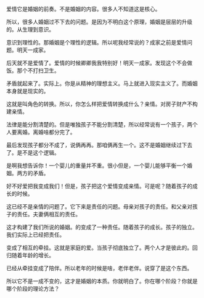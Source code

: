爱情它是婚姻的前奏。不是婚姻的内容。很多人不知道这是核心。

所以，很多人婚姻过不下去的问题。是因为不明白这个原理，婚姻是层层的升级的。从生理到意识。

意识到理性的。那婚姻是个理性的逻辑。所以呢我经常说的？成家之前是爱情问题。明天一成家。

后天就不是爱情了。爱情的时候卿卿我我特别好！明天一成家。发现这个不会做饭。那个不打扫卫生。

矛盾就起来了。实际上。你是从精神的理想主义。马上就进入现实主义了。而婚姻本身就是现实的。

这就是叫角色的转换。所以，你怎么样把爱情转换成什么？亲情。对房子财产不构建亲情。

法律是能分割清楚的。但是唯独孩子不能分割清楚，所以经常说有一个孩子，两个人要离婚。离婚啥都分完了。

最后发现孩子都分不成了，说俩再再。那咱俩再生一个。这不是婚姻继续过下去了。是不是这个逻辑。

是啊我想告诉你！一个婴儿的重量并不重。很小但是，一个婴儿能够平衡一个婚姻。两方的矛盾。

好不好爱把我变成我们！但是，孩子把这个爱情变成亲情。可是呢？随着孩子的成长的时候。

这已经不是亲情的问题了。它下来是责任的问题。母亲对孩子的责任。和父亲对孩子的责任。夫妻俩相互的责任。

这才构建了我们所说的婚姻。的变成了一种责任。随着孩子的成长。孩子的独立。我们实际上已经把责任。

变成了相互的牵挂。这就是家庭的爱。当孩子彻底独立了。两个人才是彼此的。回归随着年龄的增长。

已经从牵挂变成了陪伴。所以老年的时候是啥，老伴老伴。说穿了是这个东西。

所以它不是一成不变的，这才是婚姻的本质。你就明白了。你在哪个阶段？你就是哪个阶段的理论方法？